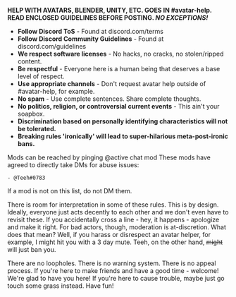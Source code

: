 __**HELP WITH AVATARS, BLENDER, UNITY, ETC. GOES IN #avatar-help.**__
__**READ ENCLOSED GUIDELINES BEFORE POSTING. *NO EXCEPTIONS!***__

- **Follow Discord ToS** - Found at discord.com/terms
- **Follow Discord Community Guidelines** - Found at discord.com/guidelines
- **We respect software licenses** - No hacks, no cracks, no stolen/ripped content.
- **Be respectful** - Everyone here is a human being that deserves a base level of respect.
- **Use appropriate channels** - Don't request avatar help outside of #avatar-help, for example.
- **No spam** - Use complete sentences. Share complete thoughts.
- **No politics, religion, or controversial current events** - This ain't your soapbox.
- **Discrimination based on personally identifying characteristics will not be tolerated.**
- **Breaking rules 'ironically' will lead to super-hilarious meta-post-ironic bans.**

Mods can be reached by pinging @active chat mod
These mods have agreed to directly take DMs for abuse issues:

	- @Teeh#0783

If a mod is not on this list, do not DM them.

There is room for interpretation in some of these rules. This is by design. Ideally, everyone just acts decently to each other and we don't even have to revisit these. If you accidentally cross a line - hey, it happens - apologize and make it right. For bad actors, though, moderation is at-discretion. What does that mean? Well, if you harass or disrespect an avatar helper, for example, I might hit you with a 3 day mute. Teeh, on the other hand, ~~might~~ will just ban you.

There are no loopholes. There is no warning system. There is no appeal process.
If you're here to make friends and have a good time - welcome! We're glad to have you here!
If you're here to cause trouble, maybe just go touch some grass instead.
Have fun!